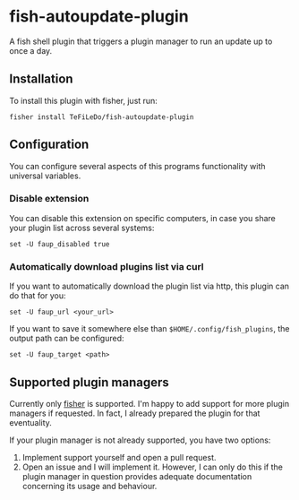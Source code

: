 # fish-autoupdate-plugin
A fish shell plugin that triggers a plugin manager to run an update up to once a
day.

## Installation
To install this plugin with fisher, just run:
```console
fisher install TeFiLeDo/fish-autoupdate-plugin
```

## Configuration
You can configure several aspects of this programs functionality with universal 
variables.

### Disable extension
You can disable this extension on specific computers, in case you share your 
plugin list across several systems:
```console
set -U faup_disabled true
```

### Automatically download plugins list via curl
If you want to automatically download the plugin list via http, this plugin can
do that for you:
```console
set -U faup_url <your_url>
```

If you want to save it somewhere else than `$HOME/.config/fish_plugins`, the
output path can be configured:
```console
set -U faup_target <path>
```

## Supported plugin managers
Currently only [fisher] is supported. I'm happy to add support for more plugin
managers if requested. In fact, I already prepared the plugin for that
eventuality.

If your plugin manager is not already supported, you have two options:

1. Implement support yourself and open a pull request.
2. Open an issue and I will implement it. However, I can only do this if the
   plugin manager in question provides adequate documentation concerning its
   usage and behaviour.



[fisher]: https://github.com/jorgebucaran/fisher
